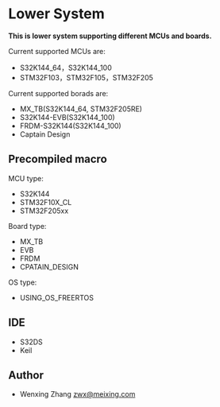 # Lower System
**This is lower system supporting different MCUs and boards.**

Current supported MCUs are:
* S32K144_64，S32K144_100
* STM32F103，STM32F105，STM32F205

Current supported borads are:
* MX_TB(S32K144_64, STM32F205RE)
* S32K144-EVB(S32K144_100)
* FRDM-S32K144(S32K144_100)
* Captain Design

## Precompiled macro
MCU type:
 * S32K144
 * STM32F10X_CL
 * STM32F205xx

Board type:
 * MX_TB
 * EVB
 * FRDM
 * CPATAIN_DESIGN
 
OS type:
 * USING_OS_FREERTOS

## IDE
* S32DS
* Keil

## Author
* Wenxing Zhang zwx@meixing.com